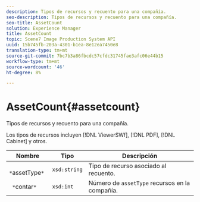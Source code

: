 ```yaml
---
description: Tipos de recursos y recuento para una compañía.
seo-description: Tipos de recursos y recuento para una compañía.
seo-title: AssetCount
solution: Experience Manager
title: AssetCount
topic: Scene7 Image Production System API
uuid: 15b745fb-203a-4301-b1ea-8e12ea7450e8
translation-type: tm+mt
source-git-commit: 7bc7b3a86fbcdc57cfdc31745fae3afc06e44b15
workflow-type: tm+mt
source-wordcount: '46'
ht-degree: 8%

---
```



# AssetCount{#assetcount}

Tipos de recursos y recuento para una compañía.

Los tipos de recursos incluyen [!DNL ViewerSWf], [!DNL PDF], [!DNL Cabinet] y otros.

| Nombre | Tipo | Descripción |
|---|---|---|
| ` *`assetType`*` | `xsd:string` | Tipo de recurso asociado al recuento. |
| ` *`contar`*` | `xsd:int` | Número de `assetType` recursos en la compañía. |


